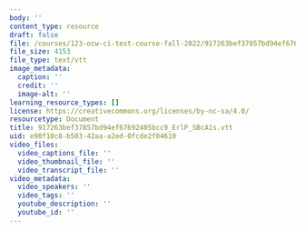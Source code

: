 ```yaml
---
body: ''
content_type: resource
draft: false
file: /courses/123-ocw-ci-test-course-fall-2022/917263bef37857bd94ef67692405bcc9_erlp_sbca1s.vtt
file_size: 4153
file_type: text/vtt
image_metadata:
  caption: ''
  credit: ''
  image-alt: ''
learning_resource_types: []
license: https://creativecommons.org/licenses/by-nc-sa/4.0/
resourcetype: Document
title: 917263bef37857bd94ef67692405bcc9_ErlP_SBcA1s.vtt
uid: e90f10c8-b503-42aa-a2ed-0fcde2f04610
video_files:
  video_captions_file: ''
  video_thumbnail_file: ''
  video_transcript_file: ''
video_metadata:
  video_speakers: ''
  video_tags: ''
  youtube_description: ''
  youtube_id: ''
---
```


